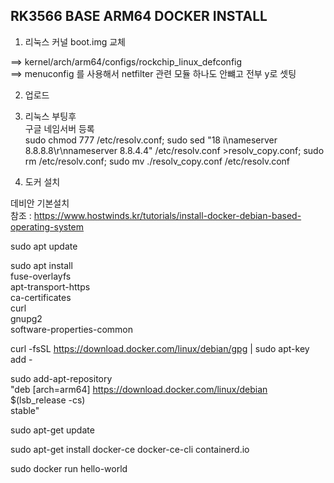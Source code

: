 ## RK3566 BASE ARM64 DOCKER INSTALL

1. 리눅스 커널 boot.img 교체</br>

==> kernel/arch/arm64/configs/rockchip_linux_defconfig</br>
==> menuconfig 를 사용해서 netfilter 관련 모듈 하나도 안뺴고 전부 y로 셋팅

2. 업로드</br>

3. 리눅스 부팅후</br>
구글 네임서버 등록</br>
sudo chmod 777 /etc/resolv.conf; sudo sed "18 i\nameserver 8.8.8.8\\r\\nnameserver 8.8.4.4" /etc/resolv.conf >resolv_copy.conf; sudo rm /etc/resolv.conf; sudo mv ./resolv_copy.conf /etc/resolv.conf</br>

4. 도커 설치

데비안 기본설치</br>
참조 : https://www.hostwinds.kr/tutorials/install-docker-debian-based-operating-system</br>

sudo apt update</br>

sudo apt install \
fuse-overlayfs \
apt-transport-https \
ca-certificates \
curl \
gnupg2 \
software-properties-common</br>

curl -fsSL https://download.docker.com/linux/debian/gpg | sudo apt-key add -</br>

sudo add-apt-repository \
"deb [arch=arm64] https://download.docker.com/linux/debian \
$(lsb_release -cs) \
stable"

sudo apt-get update</br>

sudo apt-get install docker-ce docker-ce-cli containerd.io</br>

sudo docker run hello-world</br>
